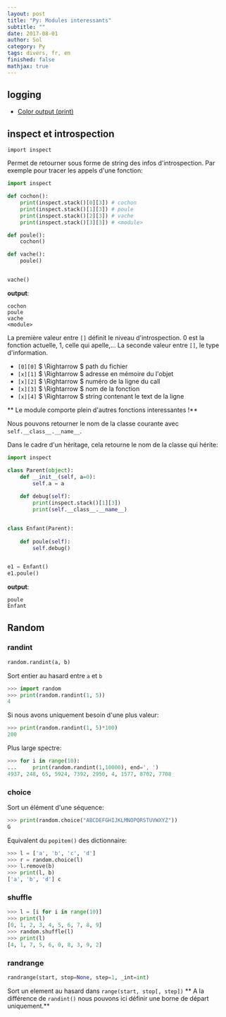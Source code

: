 ```yaml
---
layout: post
title: "Py: Modules interessants"
subtitle: ""
date: 2017-08-01
author: Sol
category: Py
tags: divers, fr, en
finished: false
mathjax: true
---
```


## logging

* [Color output (print)](https://stackoverflow.com/questions/384076/how-can-i-color-python-logging-output)


## inspect et introspection

```
import inspect
```

Permet de retourner sous forme de string des infos d'introspection. Par exemple pour tracer les appels d'une fonction:

```python
import inspect

def cochon():
    print(inspect.stack()[0][3]) # cochon
    print(inspect.stack()[1][3]) # poule
    print(inspect.stack()[2][3]) # vache
    print(inspect.stack()[3][3]) # <module>

def poule():
    cochon()

def vache():
    poule()


vache()
```

**output**:

```
cochon
poule
vache
<module>
```

La première valeur entre `[]` définit le niveau d'introspection. 0 est la fonction actuelle, 1, celle qui apelle,... La seconde valeur entre `[]`, le type d'information.

* `[0][0]` $ \Rightarrow $ path du fichier
* `[x][1]` $ \Rightarrow $ adresse en mémoire du l'objet
* `[x][2]` $ \Rightarrow $ numéro de la ligne du call
* `[x][3]` $ \Rightarrow $ nom de la fonction
* `[x][4]` $ \Rightarrow $ string contenant le text de la ligne

** Le module comporte plein d'autres fonctions interessantes !**

Nous pouvons retourner le nom de la classe courante avec `self.__class__.__name__`.

Dans le cadre d'un héritage, cela retourne le nom de la classe qui hérite:

```python
import inspect

class Parent(object):
    def __init__(self, a=0):
        self.a = a
    
    def debug(self):
        print(inspect.stack()[1][3])
        print(self.__class__.__name__)


class Enfant(Parent):
    
    def poule(self):
        self.debug()


e1 = Enfant()
e1.poule()
```

**output**:

```
poule
Enfant
```


## Random

### randint

```python
random.randint(a, b)
```

Sort entier au hasard entre `a` et `b`

```python
>>> import random
>>> print(random.randint(1, 5))
4
```

Si nous avons uniquement besoin d'une plus valeur:

```python
>>> print(random.randint(1, 5)*100)
200
```

Plus large spectre:

```python
>>> for i in range(10):
...     print(random.randint(1,10000), end=', ')
4937, 248, 65, 5924, 7392, 2950, 4, 1577, 8702, 7708
```

### choice

Sort un élément d'une séquence:

```python
>>> print(random.choice("ABCDEFGHIJKLMNOPQRSTUVWXYZ"))
G
```

Equivalent du `popitem()` des dictionnaire:

```python
>>> l = ['a', 'b', 'c', 'd']
>>> r = random.choice(l)
>>> l.remove(b)
>>> print(l, b)
['a', 'b', 'd'] c
```

### shuffle


```python
>>> l = [i for i in range(10)]
>>> print(l)
[0, 1, 2, 3, 4, 5, 6, 7, 8, 9]
>>> random.shuffle(l)
>>> print(l)
[4, 1, 7, 5, 6, 0, 8, 3, 9, 2]
```


### randrange

```python
randrange(start, stop=None, step=1, _int=int)
```

Sort un element au hasard dans `range(start, stop[, step])`
** A la différence de `randint()` nous pouvons ici définir une borne de départ uniquement.**
